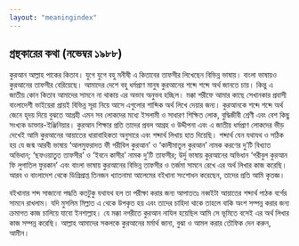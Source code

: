 ```yaml
---
layout: "meaningindex"
---
```


## গ্রন্থকারের কথা (নভেম্বর ১৯৮৮)

কুরআন আল্লাহ পাকের কিতাব। যুগে যুগে বহু মনীষী এ কিতাবের তাফসীর লিখেছেন বিভিন্ন ভাষায়। বাংলা ভাষায়ও কুরআনের তাফসীর বেরিয়েছে। আমাদের দেশে বহু ধর্মপ্রাণ মানুষ কুরআনের শব্দে শব্দে অর্থ জানতে চায়। কিন্তু এ জাতীয় কোন কিতাব আমাদের সামনে না থাকায় এর অভাব অনুভব হচ্ছিল। মক্কা শরীফে আমার কাছে সেখানকার প্রবাসী বাংলাদেশী ভাইয়েরা প্রায়ই বিভিন্ন সূরা নিয়ে আসে এগুলোর শাব্দিক অর্থ লিখে দেয়ার জন্য। কুরআনকে শব্দে শব্দে অর্থ জেনে হৃদয় দিয়ে বুঝতে আগ্রহী এমন সব লোকদের মধ্যে ইসলামী ও সাধারণ শিক্ষিত লোক, বুদ্ধিজীবী শ্রেণী এবং বেশ কিছু সংখ্যক ডাক্তার-ইঞ্জিনিয়ার। কুরআন শিক্ষার প্রতি তাদের প্রবল আগ্রহ ও উদ্দীপনা এবং এ জাতীয় ধর্মপ্রাণ লোকদের ভীড় দেখেই আমি কুরআনের আয়াতের ধারাবাহিকতা অনুসারে এবং শব্দার্থ লিখায় হাত দিয়েছি। শব্দার্থ যেন যথাযথ ও সঠিক হয় যে জন্ম আরবী ভাষায় ‘আলমুফরাদত ফী গরীবিল কুরআন’ ও ‘কালীমাতুল কুরআন’ নামক করণের দু’টি বিখ্যাত অভিধান; ‘ছফওয়াতুত তাফসীর’ ও ‘ইবনে কাসীর’ নামক দু’টি তাফসীর; উর্দু ভাষায় কুরআনের অভিধান ‘গরীবুল কুরআন ফি লুগাতিল ফুরকান’ এবং বাংলা ভাষায় কুরআনের বিভিন্ন তাফসীর ও তর্জমা সামনে রেখে এর অর্থ লিখার কাজ করেছি। আরব ও বাংলাদেশ থেকে ডিগ্রিপ্রাপ্ত তিনজন খ্যাতনামা আলেমের বইখানা সংশোধন করেছেন, তাদের প্রতি আমি কৃতজ্ঞ।

বইখানার শব্দ সাজানো পদ্ধতি কতটুকু যথাযথ হল তা পরীক্ষা করার জন্য আপাততঃ নব্বইটা আয়াতের শব্দার্থ পাঠক বর্গের সামনে রাখলাম। যদি মুসলিম মিল্লাত এ থেকে উপকৃত হয় এবং তাদের চাহিদা থাকে তাহলে বাকি অংশ সম্পন্ন করার জন্য ক্রমাগত কাজ চালিয়ে যাবো ইনশাল্লাহ। যে মক্কা নগরীতে কুরআন নাযিল হয়েছিল আমি সে ভূমিতে বসেই এর অর্থ লিখার কাজ সম্পন্ন করেছি। আল্লাহ আমাদের সকলকে কুরআনের মর্মার্থ জানা, বুঝা ও আমল করার তৌফিক দেন করুন, আমীন।
